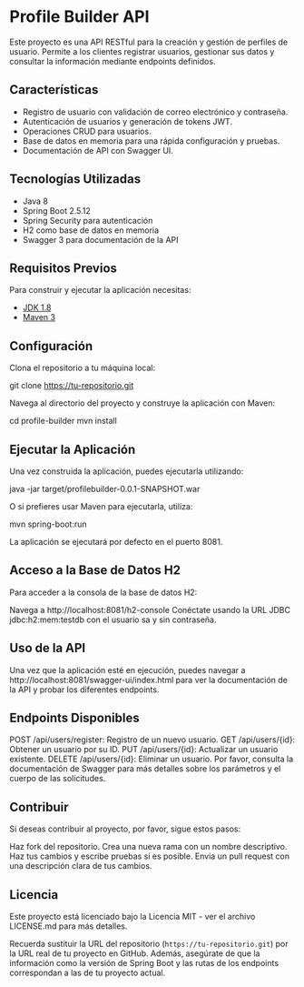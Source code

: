 # Profile Builder API

Este proyecto es una API RESTful para la creación y gestión de perfiles de usuario. Permite a los clientes registrar usuarios, gestionar sus datos y consultar la información mediante endpoints definidos.

## Características

- Registro de usuario con validación de correo electrónico y contraseña.
- Autenticación de usuarios y generación de tokens JWT.
- Operaciones CRUD para usuarios.
- Base de datos en memoria para una rápida configuración y pruebas.
- Documentación de API con Swagger UI.

## Tecnologías Utilizadas

- Java 8
- Spring Boot 2.5.12
- Spring Security para autenticación
- H2 como base de datos en memoria
- Swagger 3 para documentación de la API

## Requisitos Previos

Para construir y ejecutar la aplicación necesitas:

- [JDK 1.8](http://www.oracle.com/technetwork/java/javase/downloads/jdk8-downloads-2133151.html)
- [Maven 3](https://maven.apache.org)

## Configuración

Clona el repositorio a tu máquina local:


git clone https://tu-repositorio.git


Navega al directorio del proyecto y construye la aplicación con Maven:

cd profile-builder
mvn install

## Ejecutar la Aplicación
Una vez construida la aplicación, puedes ejecutarla utilizando:

java -jar target/profilebuilder-0.0.1-SNAPSHOT.war

O si prefieres usar Maven para ejecutarla, utiliza:

mvn spring-boot:run

La aplicación se ejecutará por defecto en el puerto 8081.

## Acceso a la Base de Datos H2
Para acceder a la consola de la base de datos H2:

Navega a http://localhost:8081/h2-console
Conéctate usando la URL JDBC jdbc:h2:mem:testdb con el usuario sa y sin contraseña.

## Uso de la API
Una vez que la aplicación esté en ejecución, puedes navegar a http://localhost:8081/swagger-ui/index.html para ver la documentación de la API y probar los diferentes endpoints.

## Endpoints Disponibles
POST /api/users/register: Registro de un nuevo usuario.
GET /api/users/{id}: Obtener un usuario por su ID.
PUT /api/users/{id}: Actualizar un usuario existente.
DELETE /api/users/{id}: Eliminar un usuario.
Por favor, consulta la documentación de Swagger para más detalles sobre los parámetros y el cuerpo de las solicitudes.

## Contribuir
Si deseas contribuir al proyecto, por favor, sigue estos pasos:

Haz fork del repositorio.
Crea una nueva rama con un nombre descriptivo.
Haz tus cambios y escribe pruebas si es posible.
Envia un pull request con una descripción clara de tus cambios.

## Licencia
Este proyecto está licenciado bajo la Licencia MIT - ver el archivo LICENSE.md para más detalles.


Recuerda sustituir la URL del repositorio (`https://tu-repositorio.git`) por la URL real de tu proyecto en GitHub. Además, asegúrate de que la información como la versión de Spring Boot y las rutas de los endpoints correspondan a las de tu proyecto actual.


